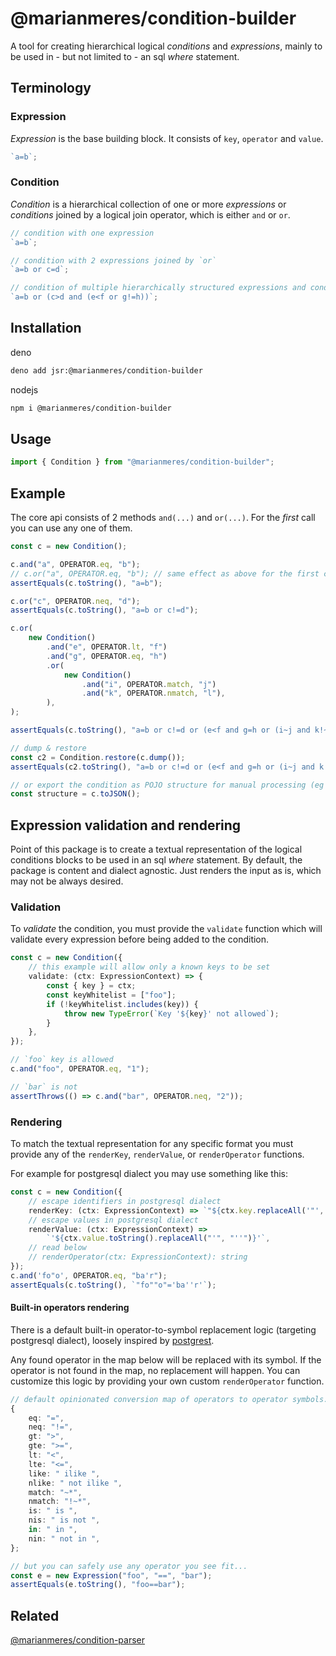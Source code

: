 # @marianmeres/condition-builder

A tool for creating hierarchical logical _conditions_ and _expressions_, mainly
to be used in - but not limited to - an sql _where_ statement.

## Terminology

### Expression

_Expression_ is the base building block. It consists of `key`, `operator` and `value`.

```ts
`a=b`;
```

### Condition

_Condition_ is a hierarchical collection of one or more _expressions_ or _conditions_
joined by a logical join operator, which is either `and` or `or`.

```ts
// condition with one expression
`a=b`;

// condition with 2 expressions joined by `or`
`a=b or c=d`;

// condition of multiple hierarchically structured expressions and conditions
`a=b or (c>d and (e<f or g!=h))`;
```

## Installation

deno

```sh
deno add jsr:@marianmeres/condition-builder
```

nodejs

```sh
npm i @marianmeres/condition-builder
```

## Usage

```ts
import { Condition } from "@marianmeres/condition-builder";
```

## Example

The core api consists of 2 methods `and(...)` and `or(...)`. For the _first_ call you can
use any one of them.

```ts
const c = new Condition();

c.and("a", OPERATOR.eq, "b");
// c.or("a", OPERATOR.eq, "b"); // same effect as above for the first call
assertEquals(c.toString(), "a=b");

c.or("c", OPERATOR.neq, "d");
assertEquals(c.toString(), "a=b or c!=d");

c.or(
	new Condition()
		.and("e", OPERATOR.lt, "f")
		.and("g", OPERATOR.eq, "h")
		.or(
			new Condition()
				.and("i", OPERATOR.match, "j")
				.and("k", OPERATOR.nmatch, "l"),
		),
);

assertEquals(c.toString(), "a=b or c!=d or (e<f and g=h or (i~j and k!~l))");

// dump & restore
const c2 = Condition.restore(c.dump());
assertEquals(c2.toString(), "a=b or c!=d or (e<f and g=h or (i~j and k!~l))");

// or export the condition as POJO structure for manual processing (eg evaluation)
const structure = c.toJSON();
```

## Expression validation and rendering

Point of this package is to create a textual representation of the logical conditions
blocks to be used in an sql _where_ statement. By default, the package is content and
dialect agnostic. Just renders the input as is, which may not be always desired.

### Validation

To _validate_ the condition, you must provide the `validate` function which will validate
every expression before being added to the condition.

```ts
const c = new Condition({
	// this example will allow only a known keys to be set
	validate: (ctx: ExpressionContext) => {
		const { key } = ctx;
		const keyWhitelist = ["foo"];
		if (!keyWhitelist.includes(key)) {
			throw new TypeError(`Key '${key}' not allowed`);
		}
	},
});

// `foo` key is allowed
c.and("foo", OPERATOR.eq, "1");

// `bar` is not
assertThrows(() => c.and("bar", OPERATOR.neq, "2"));
```

### Rendering

To match the textual representation for any specific format you must provide any of the
`renderKey`, `renderValue`, or `renderOperator` functions.

For example for postgresql dialect you may use something like this:

```ts
const c = new Condition({
	// escape identifiers in postgresql dialect
	renderKey: (ctx: ExpressionContext) => `"${ctx.key.replaceAll('"', '""')}"`,
	// escape values in postgresql dialect
	renderValue: (ctx: ExpressionContext) =>
		`'${ctx.value.toString().replaceAll("'", "''")}'`,
	// read below
	// renderOperator(ctx: ExpressionContext): string
});
c.and('fo"o', OPERATOR.eq, "ba'r");
assertEquals(c.toString(), `"fo""o"='ba''r'`);
```

#### Built-in operators rendering

There is a default built-in operator-to-symbol replacement logic (targeting postgresql
dialect), loosely inspired by
[postgrest](https://docs.postgrest.org/en/v12/references/api/tables_views.html).

Any found operator in the map below will be replaced with its symbol. If the operator is
not found in the map, no replacement will happen. You can customize this logic by
providing your own custom `renderOperator` function.

```ts
// default opinionated conversion map of operators to operator symbols.
{
    eq: "=", 
    neq: "!=", 
    gt: ">", 
    gte: ">=", 
    lt: "<", 
    lte: "<=",
    like: " ilike ", 
    nlike: " not ilike ",
    match: "~*", 
    nmatch: "!~*", 
    is: " is ",
    nis: " is not ",
    in: " in ", 
    nin: " not in ",
};

// but you can safely use any operator you see fit...
const e = new Expression("foo", "==", "bar");
assertEquals(e.toString(), "foo==bar");
```

## Related

[@marianmeres/condition-parser](https://github.com/marianmeres/condition-parser)
